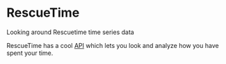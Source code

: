 # RescueTime

Looking around Rescuetime time series data

RescueTime has a cool [API](https://www.rescuetime.com/developers) which lets you look and analyze how you have spent your time.



